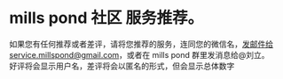 # mills pond 社区 服务推荐。

如果您有任何推荐或者差评，请将您推荐的服务，连同您的微信名，发邮件给service.millspond@gmail.com，或者在 mills pond 群里发消息给@刘立。</br>
好评将会显示用户名，差评将会以匿名的形式，但会显示总体数字
